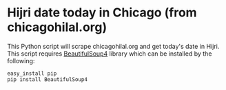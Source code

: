 # Hijri date today in Chicago (from chicagohilal.org)
This Python script will scrape chicagohilal.org and get today's date in Hijri. This script requires [BeautifulSoup4](https://www.crummy.com/software/BeautifulSoup/) library which can be installed by the following:
```
easy_install pip  
pip install BeautifulSoup4
```
